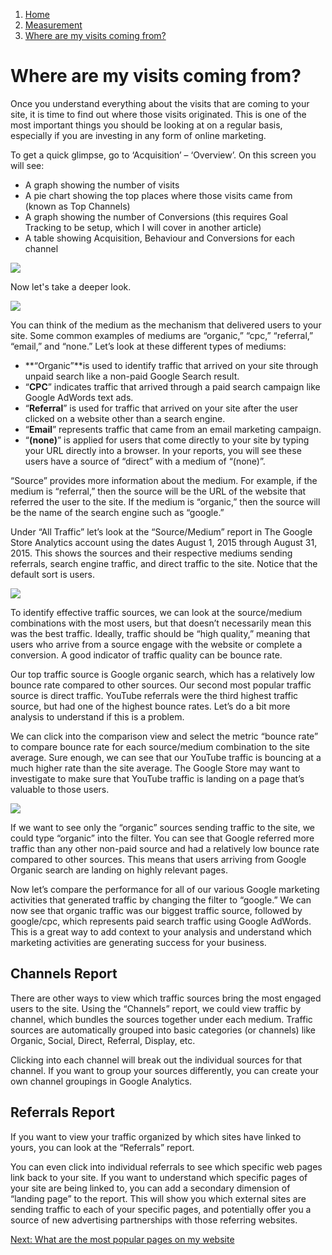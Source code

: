 1.  [Home](/docs/core/contents)
2.  [Measurement](/docs/core/measurement/overview)
3.  [Where are my visits coming from?](#)

# Where are my visits coming from?

Once you understand everything about the visits that are coming to your site, it is time to find out where those visits originated. This is one of the most important things you should be looking at on a regular basis, especially if you are investing in any form of online marketing.

To get a quick glimpse, go to ‘Acquisition’ – ‘Overview’. On this screen you will see:

*   A graph showing the number of visits
*   A pie chart showing the top places where those visits came from (known as Top Channels)
*   A graph showing the number of Conversions (this requires Goal Tracking to be setup, which I will cover in another article)
*   A table showing Acquisition, Behaviour and Conversions for each channel

![](/public/images/where-are-my-visitors-coming-from.jpg?width=500&height=375)

Now let's take a deeper look.

![](/public/images/acquisition-reports.jpg?width=500&height=230)

You can think of the medium as the mechanism that delivered users to your site. Some common examples of mediums are “organic,” “cpc,” “referral,” “email,” and “none.” Let’s look at these different types of mediums:

*   **“Organic”**is used to identify traffic that arrived on your site through unpaid search like a non-paid Google Search result.
*   “**CPC**” indicates traffic that arrived through a paid search campaign like Google AdWords text ads.
*   “**Referral**” is used for traffic that arrived on your site after the user clicked on a website other than a search engine.
*   “**Email**” represents traffic that came from an email marketing campaign.
*   “**(none)**” is applied for users that come directly to your site by typing your URL directly into a browser. In your reports, you will see these users have a source of “direct” with a medium of “(none)”.

“Source” provides more information about the medium. For example, if the medium is “referral,” then the source will be the URL of the website that referred the user to the site. If the medium is “organic,” then the source will be the name of the search engine such as “google.”

Under “All Traffic” let’s look at the “Source/Medium” report in The Google Store Analytics account using the dates August 1, 2015 through August 31, 2015. This shows the sources and their respective mediums sending referrals, search engine traffic, and direct traffic to the site. Notice that the default sort is users.

![](/public/images/acquisition-reports-2.jpg?width=500&height=250)

To identify effective traffic sources, we can look at the source/medium combinations with the most users, but that doesn’t necessarily mean this was the best traffic. Ideally, traffic should be “high quality,” meaning that users who arrive from a source engage with the website or complete a conversion. A good indicator of traffic quality can be bounce rate.

Our top traffic source is Google organic search, which has a relatively low bounce rate compared to other sources. Our second most popular traffic source is direct traffic. YouTube referrals were the third highest traffic source, but had one of the highest bounce rates. Let’s do a bit more analysis to understand if this is a problem.

We can click into the comparison view and select the metric “bounce rate” to compare bounce rate for each source/medium combination to the site average. Sure enough, we can see that our YouTube traffic is bouncing at a much higher rate than the site average. The Google Store may want to investigate to make sure that YouTube traffic is landing on a page that’s valuable to those users.

![](/public/images/acquisition-reports-3.jpg?width=500&height=250)

If we want to see only the “organic” sources sending traffic to the site, we could type “organic” into the filter. You can see that Google referred more traffic than any other non-paid source and had a relatively low bounce rate compared to other sources. This means that users arriving from Google Organic search are landing on highly relevant pages.

Now let’s compare the performance for all of our various Google marketing activities that generated traffic by changing the filter to “google.” We can now see that organic traffic was our biggest traffic source, followed by google/cpc, which represents paid search traffic using Google AdWords. This is a great way to add context to your analysis and understand which marketing activities are generating success for your business.

## Channels Report

There are other ways to view which traffic sources bring the most engaged users to the site. Using the “Channels” report, we could view traffic by channel, which bundles the sources together under each medium. Traffic sources are automatically grouped into basic categories (or channels) like Organic, Social, Direct, Referral, Display, etc.

Clicking into each channel will break out the individual sources for that channel. If you want to group your sources differently, you can create your own channel groupings in Google Analytics.

## Referrals Report

If you want to view your traffic organized by which sites have linked to yours, you can look at the “Referrals” report.

You can even click into individual referrals to see which specific web pages link back to your site. If you want to understand which specific pages of your site are being linked to, you can add a secondary dimension of “landing page” to the report. This will show you which external sites are sending traffic to each of your specific pages, and potentially offer you a source of new advertising partnerships with those referring websites.

[Next: What are the most popular pages on my website](what-are-the-most-popular-pages-on-my-website)
